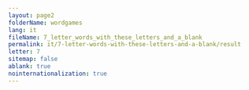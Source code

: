 ```yaml
---
layout: page2
folderName: wordgames
lang: it
fileName: 7_letter_words_with_these_letters_and_a_blank
permalink: it/7-letter-words-with-these-letters-and-a-blank/result
letter: 7
sitemap: false
ablank: true
nointernationalization: true
---
```

